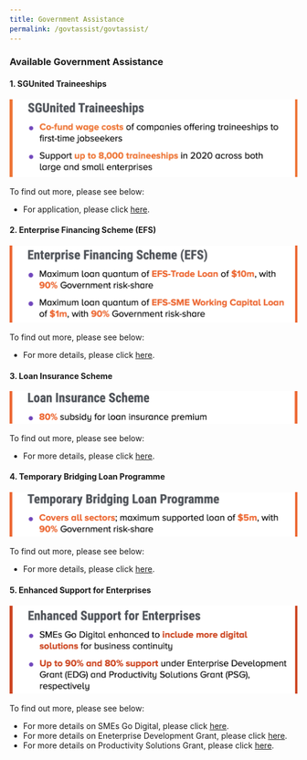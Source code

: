```yaml
---
title: Government Assistance
permalink: /govtassist/govtassist/
---
```


### **Available Government Assistance**

#### **1. SGUnited Traineeships**

![SGUnited Traineeships](/images/sgunitedtraineeship_updated.png "SGUnited Traineeships")

To find out more, please see below:
- For application, please click <a target="_blank" href="https://go.gov.sg/sgunitedtraineeship">here</a>.


#### **2. Enterprise Financing Scheme (EFS)**

![Enterprise Financing Scheme](/images/efs_updated.png "Enterprise Financing Scheme")

To find out more, please see below:
- For more details, please click <a target="_blank" href="https://go.gov.sg/efs">here</a>.


#### **3. Loan Insurance Scheme**

![Loan Insurance Scheme](/images/lis_updated.png "Loan Insurance Scheme")

To find out more, please see below:
- For more details, please click <a target="_blank" href="https://go.gov.sg/lis">here</a>.


#### **4. Temporary Bridging Loan Programme**

![Temporary Bridging Loan Programme](/images/tblp_updated.png "Temporary Bridging Loan Programme")

To find out more, please see below:
- For more details, please click <a target="_blank" href="https://go.gov.sg/tblp">here</a>.


#### **5. Enhanced Support for Enterprises**

![Enhanced Support for Enterprises ](/images/esfe_updated.png "Enhanced Support for Enterprises")

To find out more, please see below:
- For more details on SMEs Go Digital, please click <a target="_blank" href="https://go.gov.sg/smegodigital">here</a>.
- For more details on Eneterprise Development Grant, please click <a target="_blank" href="https://go.gov.sg/edgrant">here</a>.
- For more details on Productivity Solutions Grant, please click <a target="_blank" href="https://go.gov.sg/psgrant">here</a>.
